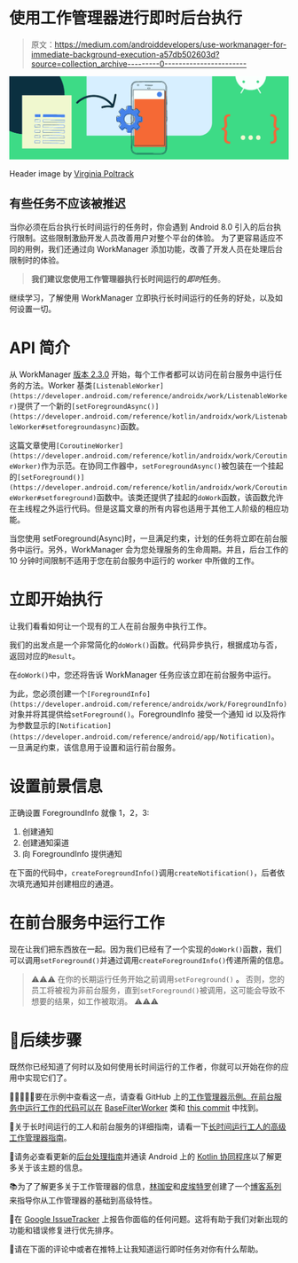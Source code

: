 # 使用工作管理器进行即时后台执行

> 原文：<https://medium.com/androiddevelopers/use-workmanager-for-immediate-background-execution-a57db502603d?source=collection_archive---------0----------------------->

![](img/9d75749f53126902cc9971fc5738b8f1.png)

Header image by [Virginia Poltrack](https://medium.com/u/224e59676537?source=post_page-----a57db502603d----------------------)

## 有些任务不应该被推迟

当你必须在后台执行长时间运行的任务时，你会遇到 Android 8.0 引入的后台执行限制。这些限制激励开发人员改善用户对整个平台的体验。
为了更容易适应不同的用例，我们还通过向 WorkManager 添加功能，改善了开发人员在处理后台限制时的体验。

> **我们建议您使用工作管理器执行长时间运行的*即时*任务**。

继续学习，了解使用 WorkManager 立即执行长时间运行的任务的好处，以及如何设置一切。

# API 简介

从 WorkManager [版本 2.3.0](https://developer.android.com/jetpack/androidx/releases/work#version_230_3) 开始，每个工作者都可以访问在前台服务中运行任务的方法。Worker 基类`[ListenableWorker](https://developer.android.com/reference/androidx/work/ListenableWorker)`提供了一个新的`[setForegroundAsync()](https://developer.android.com/reference/kotlin/androidx/work/ListenableWorker#setforegroundasync)`函数。

这篇文章使用`[CoroutineWorker](https://developer.android.com/reference/kotlin/androidx/work/CoroutineWorker)`作为示范。在协同工作器中，`setForegroundAsync()`被包装在一个挂起的`[setForeground()](https://developer.android.com/reference/kotlin/androidx/work/CoroutineWorker#setforeground)`函数中。该类还提供了挂起的`doWork`函数，该函数允许在主线程之外运行代码。但是这篇文章的所有内容也适用于其他工人阶级的相应功能。

当您使用 setForeground(Async)时，一旦满足约束，计划的任务将立即在前台服务中运行。另外，WorkManager 会为您处理服务的生命周期。并且，后台工作的 10 分钟时间限制不适用于您在前台服务中运行的 worker 中所做的工作。

# 立即开始执行

让我们看看如何让一个现有的工人在前台服务中执行工作。

我们的出发点是一个非常简化的`doWork()`函数。代码异步执行，根据成功与否，返回对应的`Result`。

在`doWork()`中，您还将告诉 WorkManager 任务应该立即在前台服务中运行。

为此，您必须创建一个`[ForegroundInfo](https://developer.android.com/reference/androidx/work/ForegroundInfo)`对象并将其提供给`setForeground()`。ForegroundInfo 接受一个通知 id 以及将作为参数显示的`[Notification](https://developer.android.com/reference/android/app/Notification)`。
一旦满足约束，该信息用于设置和运行前台服务。

# 设置前景信息

正确设置 ForegroundInfo 就像 1，2，3:

1.  创建通知
2.  创建通知渠道
3.  向 ForegroundInfo 提供通知

在下面的代码中，`createForegroundInfo()`调用`createNotification()`，后者依次填充通知并创建相应的通道。

# 在前台服务中运行工作

现在让我们把东西放在一起。因为我们已经有了一个实现的`doWork()`函数，我们可以调用`setForeground()`并通过调用`createForegroundInfo()`传递所需的信息。

> ⚠️⚠️⚠️
> 在你的长期运行任务开始之前调用`setForeground()` **。** 否则，您的员工将被视为非前台服务，直到`setForeground()`被调用，这可能会导致不想要的结果，如工作被取消。
> ⚠️⚠️⚠️

# 🐾后续步骤

既然你已经知道了何时以及如何使用长时间运行的工作者，你就可以开始在你的应用中实现它们了。

👩‍💻👨🏽‍💻要在示例中查看这一点，请查看 GitHub 上的[工作管理器示例。在前台服务中运行工作的代码可以在](https://github.com/android/architecture-components-samples/tree/master/WorkManagerSample) [BaseFilterWorker](https://github.com/android/architecture-components-samples/blob/master/WorkManagerSample/lib/src/main/java/com/example/background/workers/BaseFilterWorker.kt) 类和 [this commit](https://github.com/android/architecture-components-samples/commit/160f148b5ea4c943028c73acd4667fd134a8674e) 中找到。

🔖关于长时间运行的工人和前台服务的详细指南，请看一下[长时间运行工人的高级工作管理器指南](https://developer.android.com/topic/libraries/architecture/workmanager/advanced/long-running)。

🦮请务必查看更新的[后台处理指南](https://developer.android.com/guide/background)并通读 Android 上的 [Kotlin 协同程序](https://developer.android.com/kotlin/coroutines)以了解更多关于该主题的信息。

📚为了了解更多关于工作管理器的信息，[林珈安](/@lylalyla)和[皮埃特罗](/@pmaggi)创建了一个[博客系列](/androiddevelopers/introducing-workmanager-2083bcfc4712)来指导你从工作管理器的基础到高级特性。

🐛在 [Google IssueTracker](http://goo.gle/workmanager-issue) 上报告你面临的任何问题。这将有助于我们对新出现的功能和错误修复进行优先排序。

📝请在下面的评论中或者在推特上让我知道运行即时任务对你有什么帮助。